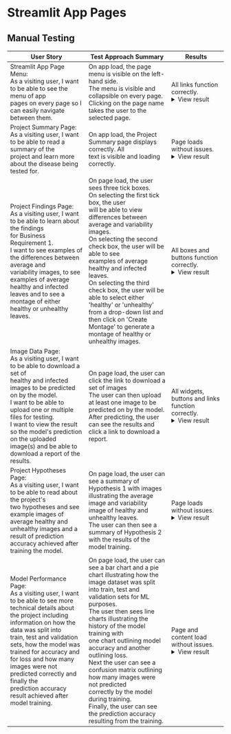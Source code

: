 # Streamlit App Pages 

## Manual Testing

| User Story                                                                                                                                                                                                                                                                                                                                                                                          	| Test Approach Summary                                                                                                                                                                                                                                                                                                                                                                                                                                                                                                                             	| Results                                            	|
|-----------------------------------------------------------------------------------------------------------------------------------------------------------------------------------------------------------------------------------------------------------------------------------------------------------------------------------------------------------------------------------------------------	|---------------------------------------------------------------------------------------------------------------------------------------------------------------------------------------------------------------------------------------------------------------------------------------------------------------------------------------------------------------------------------------------------------------------------------------------------------------------------------------------------------------------------------------------------	|----------------------------------------------------	|
| Streamlit App Page Menu:<br>As a visiting user, I want to be able to see the menu of app<br> pages on every page so I can easily navigate between them.                                                                                                                                                                                                                                             	| On app load, the page menu is visible on the left-hand side. <br>The menu is visible and collapsible on every page. <br>Clicking on the page name takes the user to the selected page.                                                                                                                                                                                                                                                                                                                                                            	| All links function correctly.  <details><summary>View result </summary><img src= "docs/streamlit-testing/pagemenu.png"></details>                    	|
| Project Summary Page:<br>As a visiting user, I want to be able to read a summary of the<br>project and learn more about the disease being tested for.                                                                                                                                                                                                                                               	| On app load, the Project Summary page displays correctly. All <br>text is visible and loading correctly.                                                                                                                                                                                                                                                                                                                                                                                                                                          	| Page loads without issues. <details><summary>View result </summary><img src= "docs/streamlit-testing/projectsummary.png"></details>                         	|
| Project Findings Page:<br>As a visiting user, I want to be able to learn about the findings<br>for Business Requirement 1. <br>I want to see examples of the differences between average and<br>variability images, to see examples of average healthy and infected <br>leaves and to see a montage of either healthy or unhealthy leaves.                                                          	| On page load, the user sees three tick boxes.<br>On selecting the first tick box, the user<br>will be able to view differences between <br>average and variability images.<br>On selecting the second check box, the user will be able to see<br>examples of average healthy and infected leaves.<br>On selecting the third check box, the user will be able to select either<br>'healthy' or 'unhealthy' from a drop-down list and then click on 'Create <br>Montage' to generate a montage of healthy or unhealthy images.                      	| All boxes and buttons function correctly.  <details><summary>View result </summary><img src= "docs/streamlit-testing/projectfindings1.png"><img src= "docs/streamlit-testing/projectfindings2.png"><img src= "docs/streamlit-testing/projectfindings3.png"></details>         	|
| Image Data Page:<br>As a visiting user, I want to be able to download a set of <br>healthy and infected images to be predicted on by the model.<br>I want to be able to upload one or multiple files for testing.<br>I want to view the result so the model's prediction on the uploaded<br>image(s) and be able to download a report of the results.                                               	| On page load, the user can click the link to download a set of images<br>The user can then upload at least one image to be predicted on by the model.<br>After predicting, the user can see the results and click a link to download a report.                                                                                                                                                                                                                                                                                                    	| All widgets, buttons and links function correctly. <details><summary>View result </summary><img src= "docs/streamlit-testing/imagedata1.png"><img src= "docs/streamlit-testing/imagedata2.png"></details> 	|
| Project Hypotheses Page:<br>As a visiting user, I want to be able to read about the project's <br>two hypotheses and see example images of average healthy and<br>unhealthy images and a result of prediction accuracy achieved after<br>training the model.                                                                                                                                        	| On page load, the user can see a summary of Hypothesis 1 with images<br>illustrating the average image and variability image of healthy and <br>unhealthy leaves.<br>The user can then see a summary of Hypothesis 2 with the results of the model training.                                                                                                                                                                                                                                                                                      	| Page loads without issues. <details><summary>View result </summary><img src= "docs/streamlit-testing/projecthypotheses.png"></details>                       	|
| Model Performance Page:<br>As a visiting user, I want to be able to see more technical details about<br>the project including information on how the data was split into <br>train, test and validation sets, how the model was trained for accuracy and<br>for loss and how many images were not predicted correctly and finally the <br>prediction accuracy result achieved after model training. 	| On page load, the user can see a bar chart and a pie chart illustrating how the <br>image dataset was split into train, test and validation sets for ML purposes.<br>The user then sees line charts illustrating the history of the model training with <br>one chart outlining model accuracy and another outlining loss. <br>Next the user can see a confusion matrix outlining how many images were not predicted<br>correctly by the model during training.<br>Finally, the user can see the prediction accuracy resulting from the training. 	| Page and content load without issues. <details><summary>View result </summary><img src= "docs/streamlit-testing/mlperformance1.png"><img src= "docs/streamlit-testing/mlperformance2.png"><img src= "docs/streamlit-testing/mlperformance3.png"></details>              	|

